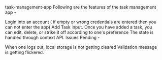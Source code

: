 task-management-app
Following are the features of the task management app -

Login into an account ( if empty or wrong credentials are entered then you can not enter the app)
Add Task input.
Once you have added a task, you can edit, delete, or strike it off according to one's preference
The state is handled through context API.
Issues Pending -

When one logs out, local storage is not getting cleared
Validation message is getting flickered.
